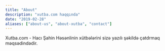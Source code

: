 ```yaml
---
title: "About"
description: "xutba.com haqqında"
date: "2019-02-28"
aliases: ["about-us", "about-xutba", "contact"]
---
```


Xutba.com - Hacı Şahin Həsənlinin xütbələrini sizə yazılı şəkildə çatdrmaq məqsədindədir.